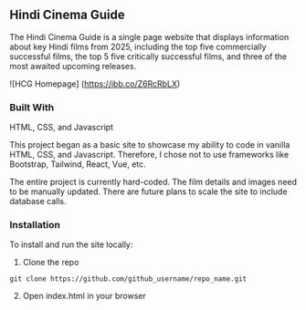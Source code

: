 ## Hindi Cinema Guide

The Hindi Cinema Guide is a single page website that displays information about key Hindi films from 2025, including the top five commercially successful films, the top 5 five critically successful films, and three of the most awaited upcoming releases.

![HCG Homepage] (https://ibb.co/Z6RcRbLX)

### Built With

HTML, CSS, and Javascript

This project began as a basic site to showcase my ability to code in vanilla HTML, CSS, and Javascript. Therefore, I chose not to use frameworks like Bootstrap, Tailwind, React, Vue, etc. 

The entire project is currently hard-coded. The film details and images need to be manually updated. There are future plans to scale the site to include database calls.

### Installation

To install and run the site locally:

1. Clone the repo
```
git clone https://github.com/github_username/repo_name.git
```
2. Open index.html in your browser

<!-- Optimizations (Include when database calls are implemented)-->

<!-- Lessons Learnt -->